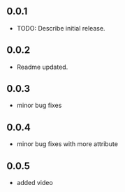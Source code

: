 ## 0.0.1

* TODO: Describe initial release.

## 0.0.2

* Readme updated.

## 0.0.3

* minor bug fixes

## 0.0.4

* minor bug fixes with more attribute

## 0.0.5

* added video
